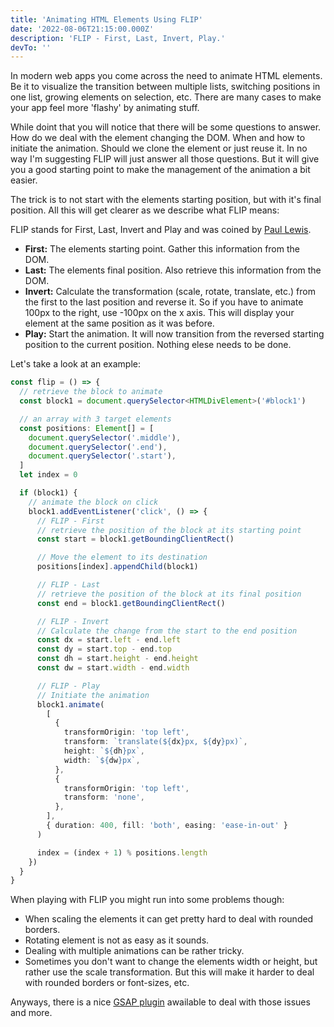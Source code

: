```yaml
---
title: 'Animating HTML Elements Using FLIP'
date: '2022-08-06T21:15:00.000Z'
description: 'FLIP - First, Last, Invert, Play.'
devTo: ''
---
```

In modern web apps you come across the need to animate HTML elements. Be it to visualize the transition between multiple lists, switching positions in one list, growing elements on selection, etc. There are many cases to make your app feel more 'flashy' by animating stuff.

While doint that you will notice that there will be some questions to answer. How do we deal with the element changing the DOM. When and how to initiate the animation. Should we clone the element or just reuse it. In no way I'm suggesting FLIP will just answer all those questions. But it will give you a good starting point to make the management of the animation a bit easier.

The trick is to not start with the elements starting position, but with it's final position. All this will get clearer as we describe what FLIP means:

FLIP stands for First, Last, Invert and Play and was coined by [Paul Lewis](https://aerotwist.com/).

- **First:** The elements starting point. Gather this information from the DOM.
- **Last:** The elements final position. Also retrieve this information from the DOM.
- **Invert:** Calculate the transformation (scale, rotate, translate, etc.) from the first to the last position and reverse it. So if you have to animate 100px to the right, use -100px on the x axis. This will display your element at the same position as it was before.
- **Play:** Start the animation. It will now transition from the reversed starting position to the current position. Nothing elese needs to be done.

Let's take a look at an example:

```typescript
const flip = () => {
  // retrieve the block to animate
  const block1 = document.querySelector<HTMLDivElement>('#block1')

  // an array with 3 target elements
  const positions: Element[] = [
    document.querySelector('.middle'),
    document.querySelector('.end'),
    document.querySelector('.start'),
  ]
  let index = 0

  if (block1) {
    // animate the block on click
    block1.addEventListener('click', () => {
      // FLIP - First
      // retrieve the position of the block at its starting point
      const start = block1.getBoundingClientRect()

      // Move the element to its destination
      positions[index].appendChild(block1)

      // FLIP - Last
      // retrieve the position of the block at its final position
      const end = block1.getBoundingClientRect()

      // FLIP - Invert
      // Calculate the change from the start to the end position
      const dx = start.left - end.left
      const dy = start.top - end.top
      const dh = start.height - end.height
      const dw = start.width - end.width

      // FLIP - Play
      // Initiate the animation
      block1.animate(
        [
          {
            transformOrigin: 'top left',
            transform: `translate(${dx}px, ${dy}px)`,
            height: `${dh}px`,
            width: `${dw}px`,
          },
          {
            transformOrigin: 'top left',
            transform: 'none',
          },
        ],
        { duration: 400, fill: 'both', easing: 'ease-in-out' }
      )

      index = (index + 1) % positions.length
    })
  }
}
```

When playing with FLIP you might run into some problems though:

- When scaling the elements it can get pretty hard to deal with rounded borders.
- Rotating element is not as easy as it sounds.
- Dealing with multiple animations can be rather tricky.
- Sometimes you don't want to change the elements width or height, but rather use the scale transformation. But this will make it harder to deal with rounded borders or font-sizes, etc.

Anyways, there is a nice [GSAP plugin](https://greensock.com/docs/v3/Plugins/Flip/) awailable to deal with those issues and more.
